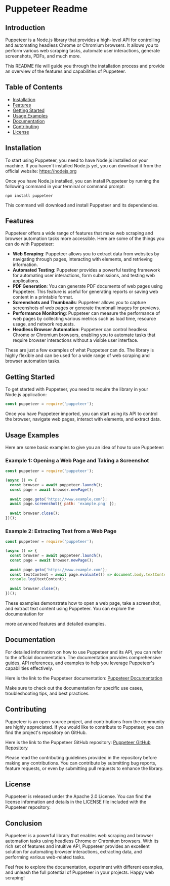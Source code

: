 # Puppeteer Readme

## Introduction
Puppeteer is a Node.js library that provides a high-level API for controlling and automating headless Chrome or Chromium browsers. It allows you to perform various web scraping tasks, automate user interactions, generate screenshots, PDFs, and much more.

This README file will guide you through the installation process and provide an overview of the features and capabilities of Puppeteer.

## Table of Contents
- [Installation](#installation)
- [Features](#features)
- [Getting Started](#getting-started)
- [Usage Examples](#usage-examples)
- [Documentation](#documentation)
- [Contributing](#contributing)
- [License](#license)

## Installation
To start using Puppeteer, you need to have Node.js installed on your machine. If you haven't installed Node.js yet, you can download it from the official website: https://nodejs.org

Once you have Node.js installed, you can install Puppeteer by running the following command in your terminal or command prompt:

```
npm install puppeteer
```

This command will download and install Puppeteer and its dependencies.

## Features
Puppeteer offers a wide range of features that make web scraping and browser automation tasks more accessible. Here are some of the things you can do with Puppeteer:

- **Web Scraping**: Puppeteer allows you to extract data from websites by navigating through pages, interacting with elements, and retrieving information.
- **Automated Testing**: Puppeteer provides a powerful testing framework for automating user interactions, form submissions, and testing web applications.
- **PDF Generation**: You can generate PDF documents of web pages using Puppeteer. This feature is useful for generating reports or saving web content in a printable format.
- **Screenshots and Thumbnails**: Puppeteer allows you to capture screenshots of web pages or generate thumbnail images for previews.
- **Performance Monitoring**: Puppeteer can measure the performance of web pages by collecting various metrics such as load time, resource usage, and network requests.
- **Headless Browser Automation**: Puppeteer can control headless Chrome or Chromium browsers, enabling you to automate tasks that require browser interactions without a visible user interface.

These are just a few examples of what Puppeteer can do. The library is highly flexible and can be used for a wide range of web scraping and browser automation tasks.

## Getting Started
To get started with Puppeteer, you need to require the library in your Node.js application:

```javascript
const puppeteer = require('puppeteer');
```

Once you have Puppeteer imported, you can start using its API to control the browser, navigate web pages, interact with elements, and extract data.

## Usage Examples
Here are some basic examples to give you an idea of how to use Puppeteer:

### Example 1: Opening a Web Page and Taking a Screenshot
```javascript
const puppeteer = require('puppeteer');

(async () => {
  const browser = await puppeteer.launch();
  const page = await browser.newPage();
  
  await page.goto('https://www.example.com');
  await page.screenshot({ path: 'example.png' });
  
  await browser.close();
})();
```

### Example 2: Extracting Text from a Web Page
```javascript
const puppeteer = require('puppeteer');

(async () => {
  const browser = await puppeteer.launch();
  const page = await browser.newPage();
  
  await page.goto('https://www.example.com');
  const textContent = await page.evaluate(() => document.body.textContent);
  console.log(textContent);
  
  await browser.close();
})();
```

These examples demonstrate how to open a web page, take a screenshot, and extract text content using Puppeteer. You can explore the documentation for

more advanced features and detailed examples.

## Documentation
For detailed information on how to use Puppeteer and its API, you can refer to the official documentation. The documentation provides comprehensive guides, API references, and examples to help you leverage Puppeteer's capabilities effectively.

Here is the link to the Puppeteer documentation: [Puppeteer Documentation](https://pptr.dev/)

Make sure to check out the documentation for specific use cases, troubleshooting tips, and best practices.

## Contributing
Puppeteer is an open-source project, and contributions from the community are highly appreciated. If you would like to contribute to Puppeteer, you can find the project's repository on GitHub.

Here is the link to the Puppeteer GitHub repository: [Puppeteer GitHub Repository](https://github.com/puppeteer/puppeteer)

Please read the contributing guidelines provided in the repository before making any contributions. You can contribute by submitting bug reports, feature requests, or even by submitting pull requests to enhance the library.

## License
Puppeteer is released under the Apache 2.0 License. You can find the license information and details in the LICENSE file included with the Puppeteer repository.

## Conclusion
Puppeteer is a powerful library that enables web scraping and browser automation tasks using headless Chrome or Chromium browsers. With its rich set of features and intuitive API, Puppeteer provides an excellent solution for automating browser interactions, extracting data, and performing various web-related tasks.

Feel free to explore the documentation, experiment with different examples, and unleash the full potential of Puppeteer in your projects. Happy web scraping!